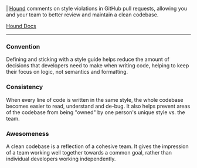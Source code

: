 | [Hound](https://houndci.com) comments on style violations in GitHub pull requests, allowing you and your team to better review and maintain a clean codebase.

[Hound Docs](https://houndci.com/configuration)

---

### Convention

Defining and sticking with a style guide helps reduce the amount of decisions that developers need to make when writing code, helping to keep their focus on logic, not semantics and formatting.

### Consistency

When every line of code is written in the same style, the whole codebase becomes easier to read, understand and de-bug. It also helps prevent areas of the codebase from being "owned" by one person's unique style vs. the team.

### Awesomeness

A clean codebase is a reflection of a cohesive team. It gives the impression of a team working well together towards a common goal, rather than individual developers working independently.
